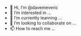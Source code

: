 - 👋 Hi, I’m @davemeveric
- 👀 I’m interested in ...
- 🌱 I’m currently learning ...
- 💞️ I’m looking to collaborate on ...
- 📫 How to reach me ...

<!---
davemeveric/davemeveric is a ✨ special ✨ repository because its `README.md` (this file) appears on your GitHub profile.
You can click the Preview link to take a look at your changes.
--->
